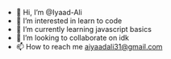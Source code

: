- 👋 Hi, I’m @Iyaad-Ali
- 👀 I’m interested in learn to code
- 🌱 I’m currently learning javascript basics
- 💞️ I’m looking to collaborate on idk
- 📫 How to reach me aiyaadali31@gmail.com

<!---
Iyaad-Ali/Iyaad-Ali is a ✨ special ✨ repository because its `README.md` (this file) appears on your GitHub profile.
You can click the Preview link to take a look at your changes.
--->
